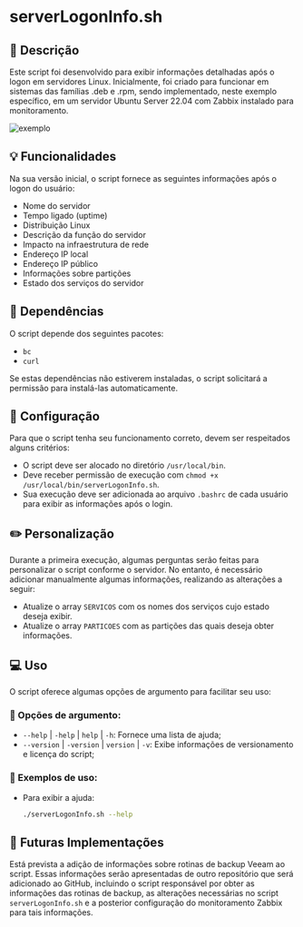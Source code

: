 # serverLogonInfo.sh

## 📝 Descrição
Este script foi desenvolvido para exibir informações detalhadas após o logon em servidores Linux. Inicialmente, foi criado para funcionar em sistemas das famílias .deb e .rpm, sendo implementado, neste exemplo específico, em um servidor Ubuntu Server 22.04 com Zabbix instalado para monitoramento.

![exemplo](https://github.com/matheusseman/ServerLogonInfo/assets/119596051/c89745ea-2974-4022-84c4-f46ae0aac937)

## 💡 Funcionalidades
Na sua versão inicial, o script fornece as seguintes informações após o logon do usuário:

- Nome do servidor
- Tempo ligado (uptime)
- Distribuição Linux
- Descrição da função do servidor
- Impacto na infraestrutura de rede
- Endereço IP local
- Endereço IP público
- Informações sobre partições
- Estado dos serviços do servidor

## 🚩 Dependências
O script depende dos seguintes pacotes:
- `bc`
- `curl`

Se estas dependências não estiverem instaladas, o script solicitará a permissão para instalá-las automaticamente.

## 🔧 Configuração
Para que o script tenha seu funcionamento correto, devem ser respeitados alguns critérios:
- O script deve ser alocado no diretório `/usr/local/bin`.
- Deve receber permissão de execução com `chmod +x /usr/local/bin/serverLogonInfo.sh`.
- Sua execução deve ser adicionada ao arquivo `.bashrc` de cada usuário para exibir as informações após o login.

## ✏️ Personalização
Durante a primeira execução, algumas perguntas serão feitas para personalizar o script conforme o servidor. No entanto, é necessário adicionar manualmente algumas informações, realizando as alterações a seguir:
- Atualize o array `SERVICOS` com os nomes dos serviços cujo estado deseja exibir.
- Atualize o array `PARTICOES` com as partições das quais deseja obter informações.

## 💻 Uso
O script oferece algumas opções de argumento para facilitar seu uso:

### 📃 Opções de argumento:
- `--help` | `-help` | `help` | `-h`: Fornece uma lista de ajuda;
- `--version` | `-version` | `version` | `-v`: Exibe informações de versionamento e licença do script;

### 📑 Exemplos de uso:
- Para exibir a ajuda:
  ```bash
  ./serverLogonInfo.sh --help

## 🚀 Futuras Implementações
Está prevista a adição de informações sobre rotinas de backup Veeam ao script. Essas informações serão apresentadas de outro repositório que será adicionado ao GitHub, incluindo o script responsável por obter as informações das rotinas de backup, as alterações necessárias no script `serverLogonInfo.sh` e a posterior configuração do monitoramento Zabbix para tais informações.
